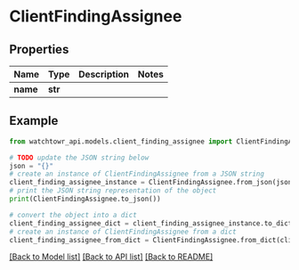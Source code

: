 # ClientFindingAssignee


## Properties

Name | Type | Description | Notes
------------ | ------------- | ------------- | -------------
**name** | **str** |  | 

## Example

```python
from watchtowr_api.models.client_finding_assignee import ClientFindingAssignee

# TODO update the JSON string below
json = "{}"
# create an instance of ClientFindingAssignee from a JSON string
client_finding_assignee_instance = ClientFindingAssignee.from_json(json)
# print the JSON string representation of the object
print(ClientFindingAssignee.to_json())

# convert the object into a dict
client_finding_assignee_dict = client_finding_assignee_instance.to_dict()
# create an instance of ClientFindingAssignee from a dict
client_finding_assignee_from_dict = ClientFindingAssignee.from_dict(client_finding_assignee_dict)
```
[[Back to Model list]](../README.md#documentation-for-models) [[Back to API list]](../README.md#documentation-for-api-endpoints) [[Back to README]](../README.md)


